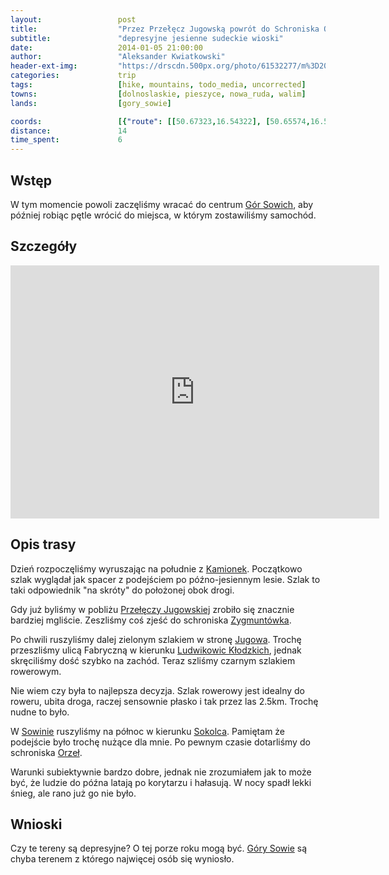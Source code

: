 ```yaml
---
layout:                 post
title:                  "Przez Przełęcz Jugowską powrót do Schroniska Orzeł"
subtitle:               "depresyjne jesienne sudeckie wioski"
date:                   2014-01-05 21:00:00
author:                 "Aleksander Kwiatkowski"
header-ext-img:         "https://drscdn.500px.org/photo/61532277/m%3D2048/194c5c96793ed4ec82b3dc0c3dd4bc7a"
categories:             trip
tags:                   [hike, mountains, todo_media, uncorrected]
towns:                  [dolnoslaskie, pieszyce, nowa_ruda, walim]
lands:                  [gory_sowie]

coords:                 [{"route": [[50.67323,16.54322], [50.65574,16.52648], [50.63664,16.50923], [50.63157,16.49807], [50.64284,16.47473], [50.65389,16.47233], [50.66189,16.46615], [50.66415,16.47301]], "type": "hike"}]
distance:               14
time_spent:             6
---
```


[wiki-gory-sowie]:      https://pl.wikipedia.org/wiki/G%C3%B3ry_Sowie
[wiki-kamionki]:        https://pl.wikipedia.org/wiki/Kamionki_(Pieszyce)
[wiki-schron-orzel]:    https://pl.wikipedia.org/wiki/Schronisko_%E2%80%9EOrze%C5%82%E2%80%9D
[wiki-jugowska]:        https://pl.wikipedia.org/wiki/Prze%C5%82%C4%99cz_Jugowska
[wiki-zygmuntowka]:     https://pl.wikipedia.org/wiki/Zygmunt%C3%B3wka
[wiki-jugow]:           https://pl.wikipedia.org/wiki/Jug%C3%B3w
[wiki-ludwikowice]:     https://pl.wikipedia.org/wiki/Ludwikowice_K%C5%82odzkie
[wiki-sowina]:          https://pl.wikipedia.org/wiki/Sowina_(powiat_k%C5%82odzki)
[wiki-sokolec]:         https://pl.wikipedia.org/wiki/Sokolec_(wojew%C3%B3dztwo_dolno%C5%9Bl%C4%85skie)


Wstęp
-----

W tym momencie powoli zaczęliśmy wracać do centrum [Gór Sowich][wiki-gory-sowie],
aby później robiąc pętle wrócić do miejsca, w którym zostawiliśmy samochód.

Szczegóły
---------

<iframe height='405' width='590' frameborder='0' allowtransparency='true' scrolling='no' src='https://www.strava.com/activities/334943396/embed/cf325ffed7433212d0754f36ddfe904aa6df011b'></iframe>

Opis trasy
----------

Dzień rozpoczęliśmy wyruszając na południe z [Kamionek][wiki-kamionki]. Początkowo
szlak wyglądał jak spacer z podejściem po późno-jesiennym lesie. Szlak to taki
odpowiednik "na skróty" do położonej obok drogi.

Gdy już byliśmy w pobliżu [Przełęczy Jugowskiej][wiki-jugowska] zrobiło się znacznie
bardziej mgliście. Zeszliśmy coś zjeść do schroniska [Zygmuntówka][wiki-zygmuntowka].

Po chwili ruszyliśmy dalej zielonym szlakiem w stronę [Jugowa][wiki-jugow]. Trochę
przeszliśmy ulicą Fabryczną w kierunku [Ludwikowic Kłodzkich][wiki-ludwikowice],
jednak skręciliśmy dość szybko na zachód. Teraz szliśmy czarnym szlakiem rowerowym.

Nie wiem czy była to najlepsza decyzja. Szlak rowerowy jest idealny do roweru,
ubita droga, raczej sensownie płasko i tak przez las 2.5km. Trochę nudne to było.

W [Sowinie][wiki-sowina] ruszyliśmy na północ w kierunku [Sokolca][wiki-sokolec].
Pamiętam że podejście było trochę nużące dla mnie. Po pewnym czasie dotarliśmy
do schroniska [Orzeł][wiki-schron-orzel].

Warunki subiektywnie bardzo dobre, jednak nie zrozumiałem jak to może być, że
ludzie do późna latają po korytarzu i hałasują. W nocy spadł lekki śnieg, ale
rano już go nie było.


Wnioski
-------

Czy te tereny są depresyjne? O tej porze roku mogą być.
[Góry Sowie][wiki-gory-sowie] są chyba terenem z którego najwięcej osób się
wyniosło.
